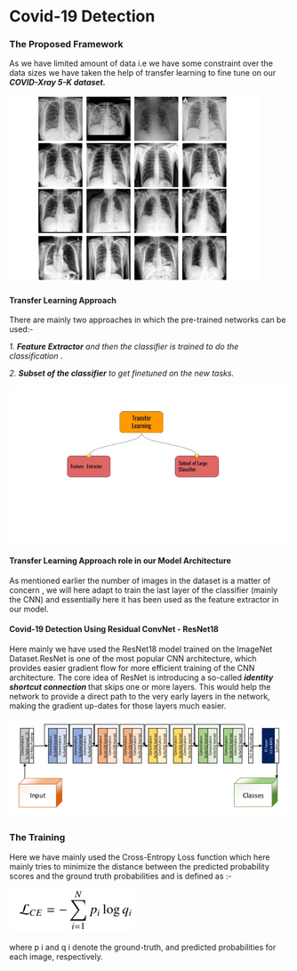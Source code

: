 <h1>Covid-19 Detection</h1>
<h3>The Proposed Framework</h3>
<p>As we have limited amount of data i.e we have some constraint over the data sizes we have taken the help of transfer learning to fine tune on our <b><i>COVID-Xray 5-K dataset.</i></b></p>
<p align="centre">
  <img src="https://github.com/Nilotpal1998/Computer-Vision/blob/main/Covid_19_Detection/images/Sample-images-from-COVID-Xray-5k-dataset-The-images-in-the-first-row-show-4-COVID-19.png" width="450" title="COVID-Xray 5-K dataset",alt="Lung Radiograms">
</p>
<h4>Transfer Learning Approach</h4>
<p>There are mainly two approaches in which the pre-trained networks can be used:-</p>
<p><i>1. <b>Feature Extractor</b> and then the classifier is trained to do the classification</i> .</p>
<p><i>2. <b>Subset of the classifier</b> to get finetuned on the new tasks.</i><p>
<p align="right">
  <img src="https://github.com/Nilotpal1998/Computer-Vision/blob/main/Covid_19_Detection/images/Untitled%20presentation.jpg" title="Types of use of Transfer Learning",alt="Lung Radiograms">
</p>
<h4>Transfer Learning Approach role in our Model Architecture</h4>
<p>As mentioned earlier the number of images in the dataset is  a matter of concern , we will here adapt to train the last layer of the classifier (mainly the CNN) and essentially here it has been used as the feature extractor in our model. </p>
<h4>Covid-19 Detection Using Residual ConvNet - ResNet18 </h4>
<p>Here mainly we have used the ResNet18 model trained on the ImageNet Dataset.ResNet is one of the most popular CNN architecture, which provides easier gradient flow for more efficient training of the CNN architecture. The core idea of ResNet is introducing a so-called <b><i>identity shortcut connection </b></i> that skips one or more layers. This would help the network to provide a direct path to the very early layers in the network, making the gradient up-dates for those layers much easier.  </p>
<p align="centre">
  <img src="https://github.com/Nilotpal1998/Computer-Vision/blob/main/Covid_19_Detection/images/ResNet-18.png" title="ResNet18 Model Architecture",alt="ResNet18">
</p>
<h3>The Training</h3>
<p>Here we have mainly used the Cross-Entropy Loss function which here mainly tries to minimize the distance between the predicted probability scores and the ground truth probabilities and is defined as :- </p>
<p align="centre">
  <img src="https://github.com/Nilotpal1998/Computer-Vision/blob/main/Covid_19_Detection/images/CrossEntopy.png" title="ResNet18 Model Architecture",alt="ResNet18">
</p>
<p>where p i and q i denote the ground-truth, and predicted probabilities for each image, respectively.</p>
